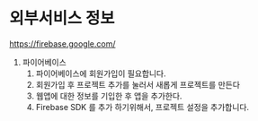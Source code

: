 # 외부서비스 정보

https://firebase.google.com/
1. 파이어베이스
   1. 파이어베이스에 회원가입이 필요합니다.
   2. 회원가입 후 프로젝트 추가를 눌러서 새롭게 프로젝트를 만든다
   3. 웹앱에 대한 정보를 기입한 후 앱을 추가한다.
   4. Firebase SDK 를 추가 하기위해서, 프로젝트 설정을 추가합니다. 

